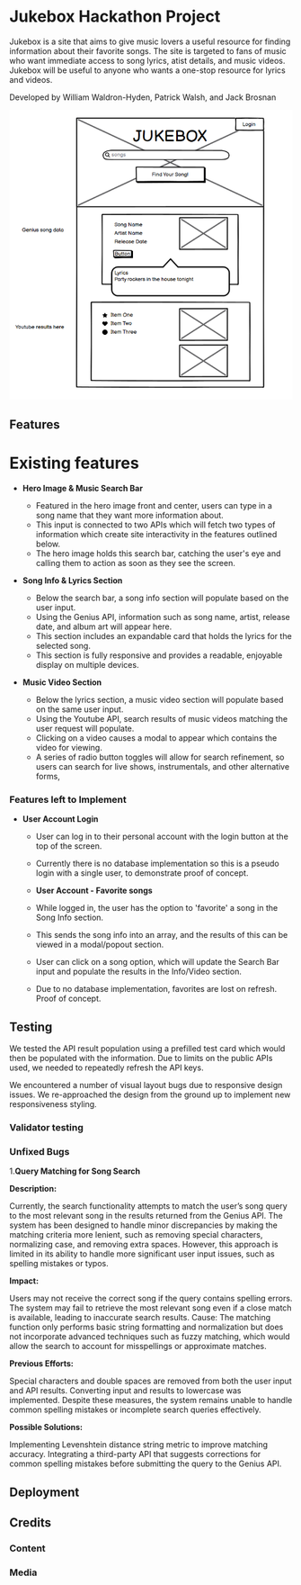 
# Jukebox Hackathon Project

Jukebox is a site that aims to give music lovers a useful resource for finding information about their favorite songs. The site is targeted to fans of music who want immediate access to song lyrics, atist details, and music videos. Jukebox will be useful to anyone who wants a one-stop resource for lyrics and videos. 

Developed by William Waldron-Hyden, Patrick Walsh, and Jack Brosnan

![Initial balsamiq wireframe](image.png)

## Features
# Existing features
- __Hero Image & Music Search Bar__
  - Featured in the hero image front and center, users can type in a song name that they want more information about. 
  - This input is connected to two APIs which will fetch two types of information which create site interactivity in the features outlined below. 
  - The hero image holds this search bar, catching the user's eye and calling them to action as soon as they see the screen. 

- __Song Info & Lyrics Section__
  - Below the search bar, a song info section will populate based on the user input. 
  - Using the Genius API, information such as song name, artist, release date, and album art will appear here.
  - This section includes an expandable card that holds the lyrics for the selected song. 
  - This section is fully responsive and provides a readable, enjoyable display on multiple devices. 

- __Music Video Section__
  - Below the lyrics section, a music video section will populate based on the same user input. 
  - Using the Youtube API, search results of music videos matching the user request will populate.
  - Clicking on a video causes a modal to appear which contains the video for viewing. 
  - A series of radio button toggles will allow for search refinement, so users can search for live shows, instrumentals, and other alternative forms,


### Features left to Implement
- __User Account Login__
  - User can log in to their personal account with the login button at the top of the screen. 
  - Currently there is no database implementation so this is a pseudo login with a single user, to demonstrate proof of concept. 

  - __User Account - Favorite songs__
  - While logged in, the user has the option to 'favorite' a song in the Song Info section. 
  - This sends the song info into an array, and the results of this can be viewed in a modal/popout section.
  - User can click on a song option, which will update the Search Bar input and populate the results in the Info/Video section.
  - Due to no database implementation, favorites are lost on refresh. Proof of concept.  

## Testing
We tested the API result population using a prefilled test card which would then be populated with the information. Due to limits on the public APIs used, we needed to repeatedly refresh the API keys. 

We encountered a number of visual layout bugs due to responsive design issues. We re-approached the design from the ground up to implement new responsiveness styling. 


### Validator testing

### Unfixed Bugs

1.__Query Matching for Song Search__

__Description:__

Currently, the search functionality attempts to match the user’s song query to the most relevant song in the results returned from the Genius API. The system has been designed to handle minor discrepancies by making the matching criteria more lenient, such as removing special characters, normalizing case, and removing extra spaces. However, this approach is limited in its ability to handle more significant user input issues, such as spelling mistakes or typos.

__Impact:__

Users may not receive the correct song if the query contains spelling errors.
The system may fail to retrieve the most relevant song even if a close match is available, leading to inaccurate search results.
Cause:
The matching function only performs basic string formatting and normalization but does not incorporate advanced techniques such as fuzzy matching, which would allow the search to account for misspellings or approximate matches.

__Previous Efforts:__

Special characters and double spaces are removed from both the user input and API results.
Converting input and results to lowercase was implemented.
Despite these measures, the system remains unable to handle common spelling mistakes or incomplete search queries effectively.

__Possible Solutions:__

Implementing Levenshtein distance string metric to improve matching accuracy.
Integrating a third-party API that suggests corrections for common spelling mistakes before submitting the query to the Genius API.

## Deployment



## Credits

### Content

### Media